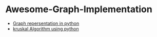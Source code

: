 
# Awesome-Graph-Implementation
* [Graph repersentation in python]("/GraphRepresentation/GraphAdjacency.py" "Easy Repersentation of graph in python")
* [kruskal Algorithm using python]("/Kruskal/kruskal.py" "Kruskal Algorithm using python and disjoint set")

